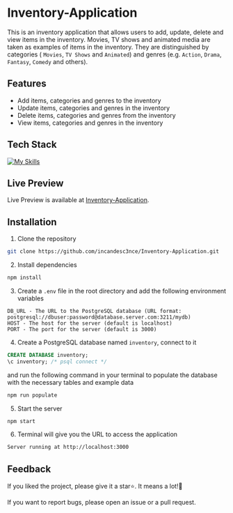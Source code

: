 # Inventory-Application

This is an inventory application that allows users to add, update, delete and view items in the inventory. Movies, TV shows and animated media are taken as examples of items in the inventory. They are distinguished by categories ( `Movies`, `TV Shows` and `Animated`) and genres (e.g. `Action`, `Drama`, `Fantasy`, `Comedy` and others).

## Features

- Add items, categories and genres to the inventory
- Update items, categories and genres in the inventory
- Delete items, categories and genres from the inventory
- View items, categories and genres in the inventory

## Tech Stack

[![My Skills](https://skillicons.dev/icons?i=nodejs,ts,express,postgres&theme=dark)](https://github.com/incandesc3nce/)


## Live Preview

Live Preview is available at [Inventory-Application](https://inventory-application-qkx3.onrender.com/items).


## Installation

1. Clone the repository

```bash
git clone https://github.com/incandesc3nce/Inventory-Application.git
```

2. Install dependencies

```bash
npm install
```

3. Create a `.env` file in the root directory and add the following environment variables

```
DB_URL - The URL to the PostgreSQL database (URL format: postgresql://dbuser:password@database.server.com:3211/mydb)
HOST - The host for the server (default is localhost)
PORT - The port for the server (default is 3000)
```

4. Create a PostgreSQL database named `inventory`, connect to it 
```sql
CREATE DATABASE inventory;
\c inventory; /* psql connect */
```
and run the following command in your terminal to populate the database with the necessary tables and example data

```bash
npm run populate
```

5. Start the server

```bash
npm start
```

6. Terminal will give you the URL to access the application

```bash
Server running at http://localhost:3000
```

## Feedback

If you liked the project, please give it a star⭐. It means a lot!🙂

If you want to report bugs, please open an issue or a pull request.
